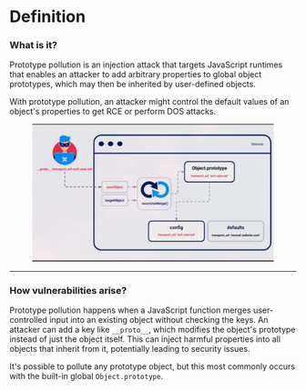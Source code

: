 # Definition

### What is it?

Prototype pollution is an injection attack that targets JavaScript runtimes that enables an attacker to add arbitrary properties to global object prototypes, which may then be inherited by user-defined objects.

With prototype pollution, an attacker might control the default values of an object's properties to get RCE or perform DOS attacks.

<figure><img src="../../../.gitbook/assets/image (1) (1) (1).png" alt=""><figcaption></figcaption></figure>

***

### How vulnerabilities arise?

Prototype pollution happens when a JavaScript function merges user-controlled input into an existing object without checking the keys. An attacker can add a key like `__proto__`, which modifies the object's prototype instead of just the object itself. This can inject harmful properties into all objects that inherit from it, potentially leading to security issues.

It's possible to pollute any prototype object, but this most commonly occurs with the built-in global `Object.prototype`.
